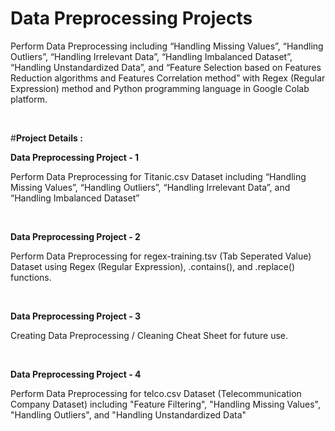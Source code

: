 # Data Preprocessing Projects

Perform Data Preprocessing including “Handling Missing Values”, “Handling 
Outliers”, “Handling Irrelevant Data”, “Handling Imbalanced Dataset”, “Handling 
Unstandardized Data”, and “Feature Selection based on Features Reduction algorithms and 
Features Correlation method” with Regex (Regular Expression) method and Python
programming language in Google Colab platform.

<br>

#**Project Details :**

**Data Preprocessing Project - 1**

Perform Data Preprocessing for Titanic.csv Dataset including “Handling Missing Values”, “Handling Outliers”, “Handling Irrelevant Data”, and “Handling Imbalanced Dataset”

<br>

**Data Preprocessing Project - 2**

Perform Data Preprocessing for regex-training.tsv (Tab Seperated Value) Dataset using Regex (Regular Expression), .contains(), and .replace() functions.

<br>

**Data Preprocessing Project - 3**

Creating Data Preprocessing / Cleaning Cheat Sheet for future use.

<br>

**Data Preprocessing Project - 4**

Perform Data Preprocessing for telco.csv Dataset (Telecommunication Company Dataset) including "Feature Filtering", "Handling Missing Values", "Handling Outliers", and "Handling Unstandardized Data"

